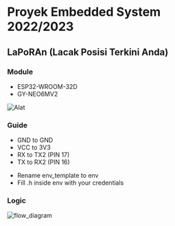 # Proyek Embedded System 2022/2023
## LaPoRAn (Lacak Posisi Terkini Anda)

### Module
- ESP32-WROOM-32D
- GY-NEO6MV2

![Alat](https://github.com/user-attachments/assets/a6df27d4-dcdc-4d03-babf-c56ece80aaad)

### Guide
- GND to GND
- VCC to 3V3
- RX to TX2 (PIN 17)
- TX to RX2 (PIN 16)

* Rename env_template to env
* Fill .h inside env with your credentials

### Logic
![flow_diagram](https://github.com/user-attachments/assets/25520d68-906c-45b5-bd5e-a4d9434d28cf)

